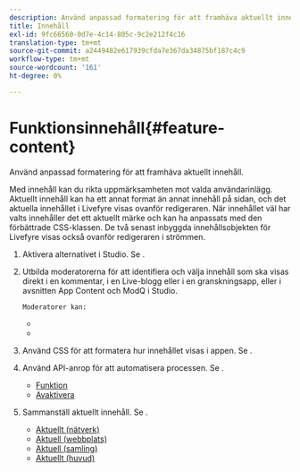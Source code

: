 ```yaml
---
description: Använd anpassad formatering för att framhäva aktuellt innehåll.
title: Innehåll
exl-id: 9fc66560-0d7e-4c14-805c-9c2e212f4c16
translation-type: tm+mt
source-git-commit: a2449482e617939cfda7e367da34875bf187c4c9
workflow-type: tm+mt
source-wordcount: '161'
ht-degree: 0%

---
```


# Funktionsinnehåll{#feature-content}

Använd anpassad formatering för att framhäva aktuellt innehåll.

Med innehåll kan du rikta uppmärksamheten mot valda användarinlägg. Aktuellt innehåll kan ha ett annat format än annat innehåll på sidan, och det aktuella innehållet i Livefyre visas ovanför redigeraren. När innehållet väl har valts innehåller det ett aktuellt märke och kan ha anpassats med den förbättrade CSS-klassen. De två senast inbyggda innehållsobjekten för Livefyre visas också ovanför redigeraren i strömmen.

1. Aktivera alternativet i Studio. Se [](../c-app-customizations/t-enable-featuring-content-in-studio.md#t_enable_featuring_content_in_studio).
1. Utbilda moderatorerna för att identifiera och välja innehåll som ska visas direkt i en kommentar, i en Live-blogg eller i en granskningsapp, eller i avsnitten App Content och ModQ i Studio.

       Moderatorer kan:
   
   * [](../c-app-customizations/t-select-content-to-feature-from-studio.md#select_content_to_feature_from_studio)
   * [](../c-app-customizations/t-select-content-to-feature.md#t_select_content_to_feature)

1. Använd CSS för att formatera hur innehållet visas i appen. Se [](../c-app-customizations/c-use-css-to-style-featured-content.md#c_use_css_to_style_featured_content).
1. Använd API-anrop för att automatisera processen. Se [](../c-app-customizations/c-feature-apis.md#c_feature_apis).

   * [Funktion](#c_feature_apis/section_jpw_nqw_xz)
   * [Avaktivera](#c_feature_apis/section_knh_mqw_xz)

1. Sammanställ aktuellt innehåll. Se [](../c-app-customizations/c-aggregated-featured-content-using-the-featured-apis.md#c_aggregated_featured_content_using_the_featured_apis).

   * [Aktuellt (nätverk)](#c_aggregated_featured_content_using_the_featured_apis/section_cgm_1nw_xz)
   * [Aktuell (webbplats)](#c_aggregated_featured_content_using_the_featured_apis/section_lq5_ymw_xz)
   * [Aktuell (samling)](#c_aggregated_featured_content_using_the_featured_apis/section_kgc_xmw_xz)
   * [Aktuellt (huvud)](#c_aggregated_featured_content_using_the_featured_apis/section_n4b_lmw_xz)
